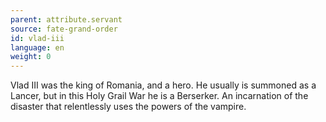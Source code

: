 ```yaml
---
parent: attribute.servant
source: fate-grand-order
id: vlad-iii
language: en
weight: 0
---
```


Vlad III was the king of Romania, and a hero. He usually is summoned as a Lancer, but in this Holy Grail War he is a Berserker. An incarnation of the disaster that relentlessly uses the powers of the vampire.
